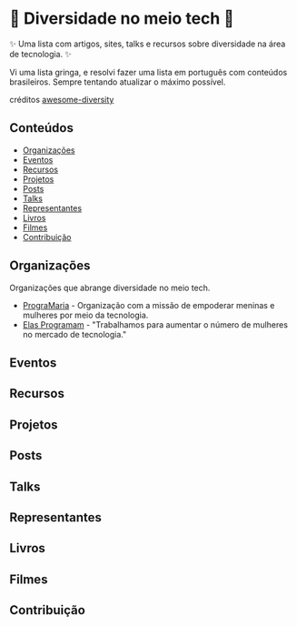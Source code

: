 <h1> 🌈 Diversidade no meio tech 🌈  </h1>

✨ Uma lista com artigos, sites, talks e recursos sobre diversidade na área de tecnologia. ✨ <br>

Vi uma lista gringa, e resolvi fazer uma lista em português com conteúdos brasileiros.
Sempre tentando atualizar o máximo possível.

créditos <a href=“github.com/folkswhocode/awesome-diversity“>awesome-diversity</a>

## Conteúdos

- [Organizações](#organizações)
- [Eventos](#eventos)
- [Recursos](#recursos)
- [Projetos](#projetos)
- [Posts](#posts)
- [Talks](#talks)
- [Representantes](#representantes)
- [Livros](#livros)
- [Filmes](#filmes)
- [Contribuição](#contribuição)

## Organizações

Organizações que abrange diversidade no meio tech.

- [PrograMaria](https://www.programaria.org/) - Organização com a missão de empoderar meninas e mulheres por meio da tecnologia.
- [Elas Programam](https://www.instagram.com/elasprogramam/) - "Trabalhamos para aumentar o número de mulheres no mercado de tecnologia."

## Eventos

## Recursos

## Projetos

## Posts

## Talks

## Representantes

## Livros

## Filmes

## Contribuição

